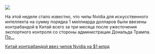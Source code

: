 <!--2025-07-25 14:20:03-->
<div class="yb">
  <div class="rss habr"><img src="https://habrastorage.org/getpro/habr/upload_files/dfb/12f/154/dfb12f1540843fce9b86bb3bbc8cd5c9.png" /><p>На этой неделе стало известно, что чипы Nvidia для искусственного интеллекта на сумму порядка 1 миллиарда долларов были ввезены контрабандой в Китай всего за три месяца после ужесточения экспортного контроля со стороны администрации Дональда Трампа. <a href="https://www.ft.com/content/6f806f6e-61c1-4b8d-9694-90d7328a7b54" rel="noopener noreferrer nofollow">По... <p class="titl"><a href="https://habr.com/ru/news/931164/?utm_source=habrahabr&utm_medium=rss&utm_campaign=931164">Китай контрабандой ввез чипов Nvidia на $1 млрд</a></p></div>
</div>
